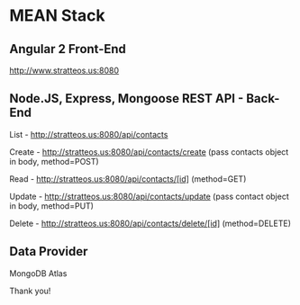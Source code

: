 # MEAN Stack

## Angular 2 Front-End
  http://www.stratteos.us:8080

## Node.JS, Express, Mongoose REST API - Back-End

  List - http://stratteos.us:8080/api/contacts

  Create - http://stratteos.us:8080/api/contacts/create  (pass contacts object in body,  method=POST)
  
  Read - http://stratteos.us:8080/api/contacts/[id]      (method=GET) 
  
  Update - http://stratteos.us:8080/api/contacts/update  (pass contact object in body, method=PUT)
  
  Delete - http://stratteos.us:8080/api/contacts/delete/[id] (method=DELETE)
  
## Data Provider

  MongoDB Atlas
  

Thank you!
